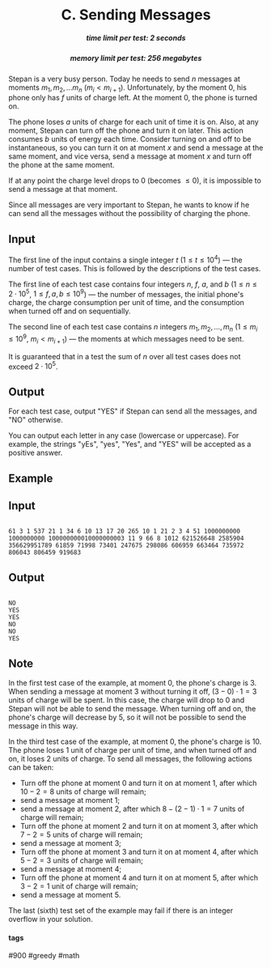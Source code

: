 <h1 style='text-align: center;'> C. Sending Messages</h1>

<h5 style='text-align: center;'>time limit per test: 2 seconds</h5>
<h5 style='text-align: center;'>memory limit per test: 256 megabytes</h5>

Stepan is a very busy person. Today he needs to send $n$ messages at moments $m_1, m_2, \dots m_n$ ($m_i < m_{i + 1}$). Unfortunately, by the moment $0$, his phone only has $f$ units of charge left. At the moment $0$, the phone is turned on.

The phone loses $a$ units of charge for each unit of time it is on. Also, at any moment, Stepan can turn off the phone and turn it on later. This action consumes $b$ units of energy each time. Consider turning on and off to be instantaneous, so you can turn it on at moment $x$ and send a message at the same moment, and vice versa, send a message at moment $x$ and turn off the phone at the same moment.

If at any point the charge level drops to $0$ (becomes $\le 0$), it is impossible to send a message at that moment.

Since all messages are very important to Stepan, he wants to know if he can send all the messages without the possibility of charging the phone.

## Input

The first line of the input contains a single integer $t$ ($1 \le t \le 10^4$) — the number of test cases. This is followed by the descriptions of the test cases.

The first line of each test case contains four integers $n$, $f$, $a$, and $b$ ($1 \le n \le 2 \cdot 10^5$, $1 \le f, a, b \le 10^9$) — the number of messages, the initial phone's charge, the charge consumption per unit of time, and the consumption when turned off and on sequentially.

The second line of each test case contains $n$ integers $m_1, m_2, \dots, m_n$ ($1 \le m_i \le 10^9$, $m_i < m_{i + 1}$) — the moments at which messages need to be sent.

It is guaranteed that in a test the sum of $n$ over all test cases does not exceed $2 \cdot 10^5$.

## Output

For each test case, output "YES" if Stepan can send all the messages, and "NO" otherwise.

You can output each letter in any case (lowercase or uppercase). For example, the strings "yEs", "yes", "Yes", and "YES" will be accepted as a positive answer.

## Example

## Input


```

61 3 1 537 21 1 34 6 10 13 17 20 265 10 1 21 2 3 4 51 1000000000 1000000000 100000000010000000003 11 9 66 8 1012 621526648 2585904 356629951789 61859 71998 73401 247675 298086 606959 663464 735972 806043 806459 919683
```
## Output


```

NO
YES
YES
NO
NO
YES

```
## Note

In the first test case of the example, at moment $0$, the phone's charge is $3$. When sending a message at moment $3$ without turning it off, $(3 - 0) \cdot 1 = 3$ units of charge will be spent. In this case, the charge will drop to $0$ and Stepan will not be able to send the message. When turning off and on, the phone's charge will decrease by $5$, so it will not be possible to send the message in this way.

In the third test case of the example, at moment $0$, the phone's charge is $10$. The phone loses $1$ unit of charge per unit of time, and when turned off and on, it loses $2$ units of charge. To send all messages, the following actions can be taken:

* Turn off the phone at moment $0$ and turn it on at moment $1$, after which $10 - 2 = 8$ units of charge will remain;
* send a message at moment $1$;
* send a message at moment $2$, after which $8 - (2 - 1) \cdot 1 = 7$ units of charge will remain;
* Turn off the phone at moment $2$ and turn it on at moment $3$, after which $7 - 2 = 5$ units of charge will remain;
* send a message at moment $3$;
* Turn off the phone at moment $3$ and turn it on at moment $4$, after which $5 - 2 = 3$ units of charge will remain;
* send a message at moment $4$;
* Turn off the phone at moment $4$ and turn it on at moment $5$, after which $3 - 2 = 1$ unit of charge will remain;
* send a message at moment $5$.

The last (sixth) test set of the example may fail if there is an integer overflow in your solution.



#### tags 

#900 #greedy #math 